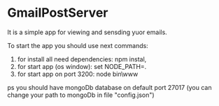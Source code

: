 # GmailPostServer
It is a simple app for viewing and sensding yuor emails.

To start the app you should use next commands: 

1. for install all need dependencies: npm instal,
2. for start app (os window): set NODE_PATH=.
3. for start app on port 3200: node bin\www 
  

ps you should have mongoDb database on default port 27017 (you can change your path to mongoDb in file "config.json")  
